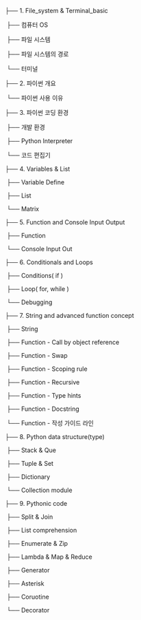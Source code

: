 ├── 1. File_system & Terminal_basic

​		├── 컴퓨터 OS

​		├── 파일 시스템

​		├── 파일 시스템의 경로

​		└── 터미널

├── 2. 파이썬 개요

​		└── 파이썬 사용 이유

├── 3. 파이썬 코딩 환경

​		├── 개발 환경

​		├── Python Interpreter

​		└── 코드 편집기

├── 4. Variables & List

​		├── Variable Define

​		├── List

​		└── Matrix

├── 5. Function and Console Input Output

​		├── Function

​		└── Console Input Out

├── 6. Conditionals and Loops

​		├── Conditions( if )

​		├── Loop( for, while )

​		└── Debugging

├── 7. String and advanced function concept

​		├── String

​		├── Function - Call by object reference

​		├── Function - Swap

​		├── Function - Scoping rule

​		├── Function - Recursive

​		├── Function - Type hints

​		├── Function - Docstring

​		└── Function - 작성 가이드 라인

├── 8. Python data structure(type)

​		├── Stack & Que

​		├── Tuple & Set

​		├── Dictionary

​		└── Collection module

├── 9. Pythonic code

​		├── Split & Join

​		├── List comprehension

​		├── Enumerate & Zip

​		├── Lambda & Map & Reduce

​		├── Generator

​		├── Asterisk

​		├── Coruotine

​		└── Decorator